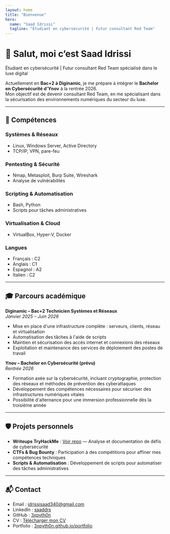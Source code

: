 ```yaml
---
layout: home
title: "Bienvenue"
hero:
  name: "Saad Idrissi"
  tagline: "Étudiant en cybersécurité | Futur consultant Red Team"
---
```


# 👋 Salut, moi c’est Saad Idrissi

Étudiant en cybersécurité | Futur consultant Red Team spécialisé dans le luxe digital

Actuellement en **Bac+2 à Diginamic**, je me prépare à intégrer le **Bachelor en Cybersécurité d'Ynov** à la rentrée 2026.  
Mon objectif est de devenir consultant Red Team, en me spécialisant dans la sécurisation des environnements numériques du secteur du luxe.

---

## 🔧 Compétences

### Systèmes & Réseaux
- Linux, Windows Server, Active Directory
- TCP/IP, VPN, pare-feu

### Pentesting & Sécurité
- Nmap, Metasploit, Burp Suite, Wireshark
- Analyse de vulnérabilités

### Scripting & Automatisation
- Bash, Python
- Scripts pour tâches administratives

### Virtualisation & Cloud
- VirtualBox, Hyper-V, Docker

### Langues
- Français : C2
- Anglais : C1
- Espagnol : A2
- Italien : C2

---

## 🎓 Parcours académique

**Diginamic – Bac+2 Technicien Systèmes et Réseaux**  
*Janvier 2025 – Juin 2026*

- Mise en place d'une infrastructure complète : serveurs, clients, réseau et virtualisation
- Automatisation des tâches à l'aide de scripts
- Maintien et sécurisation des accès internet et connexions des réseaux
- Exploitation et maintenance des services de déploiement des postes de travail

**Ynov – Bachelor en Cybersécurité (prévu)**  
*Rentrée 2026*

- Formation axée sur la cybersécurité, incluant cryptographie, protection des réseaux et méthodes de prévention des cyberattaques
- Développement des compétences nécessaires pour sécuriser des infrastructures numériques vitales
- Possibilité d'alternance pour une immersion professionnelle dès la troisième année

---

## 🛡️ Projets personnels

- **Writeups TryHackMe** : [Voir repo](https://github.com/3xpyth0n/writeups) — Analyse et documentation de défis de cybersécurité
- **CTFs & Bug Bounty** : Participation à des compétitions pour affiner mes compétences techniques
- **Scripts & Automatisation** : Développement de scripts pour automatiser des tâches administratives

---

## 📬 Contact

- Email : [idrissisaad340@gmail.com](mailto:idrissisaad340@gmail.com)
- LinkedIn : [saaddrs](https://linkedin.com/in/saaddrs)
- GitHub : [3xpyth0n](https://github.com/3xpyth0n)
- CV : [Télécharger mon CV](assets/CV_Saad_Idrissi.pdf)
- Portfolio : [3xpyth0n.github.io/portfolio](https://3xpyth0n.github.io/portfolio)


